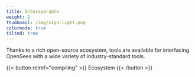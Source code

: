 ```yaml
---
title: Interoperable
weight: 2
thumbnail: /img/sign-light.png
colormode: true
tilted: true
---
```


Thanks to a rich open-source ecosystem, tools are available for interfacing OpenSees 
with a wide variety of industry-standard tools.

{{< button relref="compiling" >}}
    Ecosystem
{{< /button >}}
